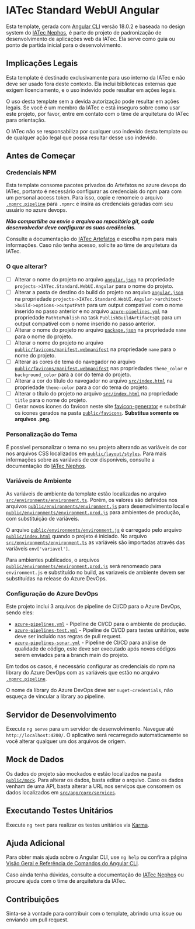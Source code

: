 # IATec Standard WebUI Angular

Esta template, gerada com [Angular CLI](https://github.com/angular/angular-cli) versão 18.0.2 e baseada no design system do [IATec Nephos](#), é parte do projeto de padronização de desenvolvimento de aplicações web da IATec. Ela serve como guia ou ponto de partida inicial para o desenvolvimento.

## Implicações Legais

Esta template é destinado exclusivamente para uso interno da IATec e não deve ser usado fora deste contexto. Ela inclui bibliotecas externas que exigem licenciamento, e o uso indevido pode resultar em ações legais.

O uso desta template sem a devida autorização pode resultar em ações legais. Se você é um membro da IATec e está inseguro sobre como usar este projeto, por favor, entre em contato com o time de arquitetura do IATec para orientação.

O IATec não se responsabiliza por qualquer uso indevido desta template ou de qualquer ação legal que possa resultar desse uso indevido.

## Antes de Começar

### Credenciais NPM

Esta template consome pacotes privados do Artefatos no azure devops do IATec, portanto é necessário configurar as credenciais do npm para com um personal access token. Para isso, copie e renomeie o arquivo [`.npmrc.pipeline`](.npmrc.pipeline) para `.npmrc` e insira as credenciais geradas com seu usuário no azure devops. 

***Não compartilhe ou envie o arquivo ao repositório git, cada desenvolvedor deve configurar as suas credências.***

Consulte a documentação do [IATec Artefatos](https://dev.azure.com/sda-iatec/7You/_artifacts/feed/IATec.Community/connect) e escolha npm para mais informações. Caso não tenha acesso, solicite ao time de arquitetura da IATec.

### O que alterar?

- [ ] Alterar o nome do projeto no arquivo [`angular.json`](angular.json) na propriedade `projects->IATec.Standard.WebUI.Angular` para o nome do projeto.
- [ ] Alterar a pasta de destino do build do projeto no arquivo [`angular.json`](angular.json) na propriedade `projects->IATec.Standard.WebUI.Angular->architect->build->options->outputPath` para um output compatível com o nome inserido no passo anterior e no arquivo [`azure-pipelines.yml`](azure-pipelines.yml) na propriedade `PathtoPublish` na task `PublishBuildArtifacts@1` para um output compatível com o nome inserido no passo anterior.
- [ ] Alterar o nome do projeto no arquivo [`package.json`](package.json) na propriedade `name` para o nome do projeto.
- [ ] Alterar o nome do projeto no arquivo [`public/favicons/manifest.webmanifest`](public/favicons/manifest.webmanifest) na propriedade `name` para o nome do projeto.
- [ ] Alterar as cores de tema do navegador no arquivo [`public/favicons/manifest.webmanifest`](public/favicons/manifest.webmanifest) nas propriedades `theme_color` e `background_color` para a cor do tema do projeto.
- [ ] Alterar a cor do título do navegador no arquivo [`src/index.html`](src/index.html) na propriedade `theme-color` para a cor do tema do projeto.
- [ ] Alterar o título do projeto no arquivo [`src/index.html`](src/index.html) na propriedade `title` para o nome do projeto.
- [ ] Gerar novos ícones do favicon neste site [favicon-generator](https://www.favicon-generator.org/) e substituir os ícones gerados na pasta [`public/favicons`](public/favicons). **Substitua somente os arquivos .png.**

### Personalização do Tema

É possível personalizar o tema no seu projeto alterando as variáveis de cor nos arquivos CSS localizados em [`public/layout/styles`](public/layout/styles). Para mais informações sobre as variáveis de cor disponíveis, consulte a documentação do [IATec Nephos](#).

### Variáveis de Ambiente

As variáveis de ambiente da template estão localizadas no arquivo [`src/environments/environment.ts`](src/environments/environment.ts). Porém, os valores são definidos nos arquivos [`public/environments/environment.js`](public/scripts/config.js) para desenvolvimento local e [`public/environments/environment.prod.js`](public/scripts/config.prod.js) para ambientes de produção, com substituição de variáveis.

O arquivo [`public/environments/environment.js`](public/scripts/config.js) é carregado pelo arquivo [`public/index.html`](public/index.html) quando o projeto é iniciado. No arquivo [`src/environments/environment.ts`](src/environments/environment.ts) as variáveis são importadas através das variáveis `env['variavel']`.

Para ambientes publicados, o arquivos [`public/environments/environment.prod.js`](public/scripts/config.prod.js) será renomeado para `environment.js` e substituído no build, as variaveis de ambiente devem ser substituídas na release do Azure DevOps.

### Configuração do Azure DevOps

Este projeto inclui 3 arquivos de pipeline de CI/CD para o Azure DevOps, sendo eles:
- [`azure-pipelines.yml`](azure-pipelines.yml) - Pipeline de CI/CD para o ambiente de produção.
- [`azure-pipelines-test.yml`](azure-pipelines-test.yml) - Pipeline de CI/CD para testes unitários, este deve ser incluído nas regras de pull request.
- [`azure-pipelines-sonar.yml`](azure-pipelines-sonar.yml) - Pipeline de CI/CD para análise de qualidade de código, este deve ser executado após novos códigos serem enviados para a branch main do projeto.

Em todos os casos, é necessário configurar as credenciais do npm na library do Azure DevOps com as variáveis que estão no arquivo [`.npmrc.pipeline`](.npmrc.pipeline).

O nome da library do Azure DevOps deve ser `nuget-credentials`, não esqueça de vincular a library ao pipeline.

## Servidor de Desenvolvimento

Execute `ng serve` para um servidor de desenvolvimento. Navegue até `http://localhost:4200/`. O aplicativo será recarregado automaticamente se você alterar qualquer um dos arquivos de origem.

## Mock de Dados

Os dados do projeto são mockados e estão localizados na pasta [`public/mock`](public/mock). Para alterar os dados, basta editar o arquivo. Caso os dados venham de uma API, basta alterar a URL nos serviços que consomem os dados localizados em [`src/app/core/services`](src/app/core/services).

## Executando Testes Unitários

Execute `ng test` para realizar os testes unitários via [Karma](https://karma-runner.github.io).

## Ajuda Adicional

Para obter mais ajuda sobre o Angular CLI, use `ng help` ou confira a página [Visão Geral e Referência de Comandos do Angular CLI](https://angular.dev/tools/cli).

Caso ainda tenha dúvidas, consulte a documentação do [IATec Nephos](#) ou procure ajuda com o time de arquitetura da IATec.

## Contribuições

Sinta-se à vontade para contribuir com o template, abrindo uma issue ou enviando um pull request.
